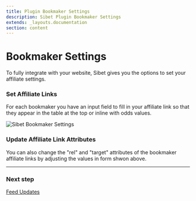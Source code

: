 ```yaml
---
title: Plugin Bookmaker Settings
description: Sibet Plugin Bookmaker Settings
extends: _layouts.documentation
section: content
---
```


# Bookmaker Settings

To fully integrate with your website, Sibet gives you the options to set your affiliate settings.

### Set Affiliate Links

For each bookmaker you have an input field to fill in your affiliate link so that they appear in the table at the top or inline with odds values.

![Sibet Bookmaker Settings](https://media.dinomatic.com/images/docs/sibet/bookmaker-settings.jpg)


### Update Affiliate Link Attributes

You can also change the "rel" and "target" attributes of the bookmaker affiliate links by adjusting the values in form shwon above.

---

### Next step

[Feed Updates](/docs/sibet/feed-updates/)
